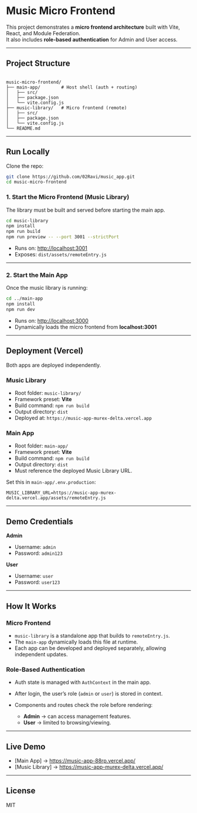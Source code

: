 
# Music Micro Frontend

This project demonstrates a **micro frontend architecture** built with Vite, React, and Module Federation.  
It also includes **role-based authentication** for Admin and User access.

---

## Project Structure

```

music-micro-frontend/
├── main-app/        # Host shell (auth + routing)
│   ├── src/
│   ├── package.json
│   └── vite.config.js
├── music-library/   # Micro frontend (remote)
│   ├── src/
│   ├── package.json
│   └── vite.config.js
└── README.md

````

---

## Run Locally

Clone the repo:

```bash
git clone https://github.com/02Ravi/music_app.git
cd music-micro-frontend
````

### 1. Start the Micro Frontend (Music Library)

The library must be built and served before starting the main app.

```bash
cd music-library
npm install
npm run build
npm run preview -- --port 3001 --strictPort
```

* Runs on: [http://localhost:3001](http://localhost:3001)
* Exposes: `dist/assets/remoteEntry.js`

---

### 2. Start the Main App

Once the music library is running:

```bash
cd ../main-app
npm install
npm run dev
```

* Runs on: [http://localhost:3000](http://localhost:3000) 
* Dynamically loads the micro frontend from **localhost:3001**

---

## Deployment (Vercel)

Both apps are deployed independently.

### Music Library

* Root folder: `music-library/`
* Framework preset: **Vite**
* Build command: `npm run build`
* Output directory: `dist`
* Deployed at: `https://music-app-murex-delta.vercel.app`

### Main App

* Root folder: `main-app/`
* Framework preset: **Vite**
* Build command: `npm run build`
* Output directory: `dist`
* Must reference the deployed Music Library URL.

Set this in `main-app/.env.production`:

```env
MUSIC_LIBRARY_URL=https://music-app-murex-delta.vercel.app/assets/remoteEntry.js
```

---

## Demo Credentials

**Admin**

* Username: `admin`
* Password: `admin123`

**User**

* Username: `user`
* Password: `user123`

---

## How It Works

### Micro Frontend

* `music-library` is a standalone app that builds to `remoteEntry.js`.
* The `main-app` dynamically loads this file at runtime.
* Each app can be developed and deployed separately, allowing independent updates.

### Role-Based Authentication

* Auth state is managed with `AuthContext` in the main app.
* After login, the user’s role (`admin` or `user`) is stored in context.
* Components and routes check the role before rendering:

  * **Admin** → can access management features.
  * **User** → limited to browsing/viewing.

---

## Live Demo

* [Main App] -> https://music-app-88rp.vercel.app/
* [Music Library] -> https://music-app-murex-delta.vercel.app/

---

## License

MIT
